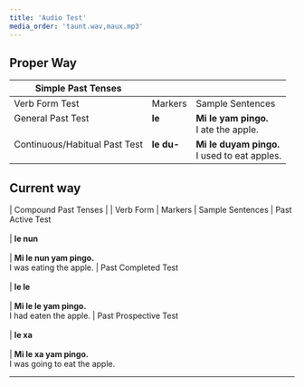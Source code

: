 ```yaml
---
title: 'Audio Test'
media_order: 'taunt.wav,maux.mp3'
---
```


## Proper Way

| Simple Past Tenses |||
| --- | --- | --- |
| Verb Form Test | Markers | Sample Sentences
| General Past Test<br /><br /> | **le**<br /><br /> | **Mi le yam pingo.**<br />I ate the apple.
| Continuous/Habitual Past Test<br /><br /> | **le du-**<br /><br /> | **Mi le duyam pingo.**<br />I used to eat apples.


## Current way

| Compound Past Tenses
|
| Verb Form | Markers | Sample Sentences
| Past Active Test<br /><br /> | **le nun**<br /><br /> | **Mi le nun yam pingo.**<br />I was eating the apple.
| Past Completed Test<br /><br /> | **le le**<br /><br /> | **Mi le le yam pingo.**<br />I had eaten the apple.
| Past Prospective Test<br /><br /> | **le xa**<br /><br /> | **Mi le xa yam pingo.**<br />I was going to eat the apple.

---